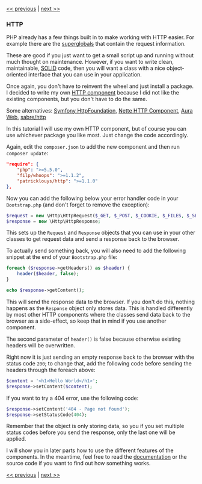 [<< previous](03-error-handler.md) | [next >>](05-router.md)

### HTTP

PHP already has a few things built in to make working with HTTP easier. For example there are the [superglobals](http://php.net/manual/en/language.variables.superglobals.php) that contain the request information.

These are good if you just want to get a small script up and running without much thought on maintenance. However, if you want to write clean, maintainable, [SOLID](http://en.wikipedia.org/wiki/SOLID_%28object-oriented_design%29) code, then you will want a class with a nice object-oriented interface that you can use in your application.

Once again, you don't have to reinvent the wheel and just install a package. I decided to write my own [HTTP component](https://github.com/PatrickLouys/http) because I did not like the existing components, but you don't have to do the same.

Some alternatives: [Symfony HttpFoundation](https://github.com/symfony/HttpFoundation), [Nette HTTP Component](https://github.com/nette/http), [Aura Web](https://github.com/auraphp/Aura.Web), [sabre/http](https://github.com/fruux/sabre-http)

In this tutorial I will use my own HTTP component, but of course you can use whichever package you like most. Just change the code accordingly.

Again, edit the `composer.json` to add the new component and then run `composer update`:

```json
"require": {
    "php": ">=5.5.0",
    "filp/whoops": ">=1.1.2",
    "patricklouys/http": ">=1.1.0"
},
```

Now you can add the following below your error handler code in your `Bootstrap.php` (and don't forget to remove the exception):

```php
$request = new \Http\HttpRequest($_GET, $_POST, $_COOKIE, $_FILES, $_SERVER);
$response = new \Http\HttpResponse;
```

This sets up the `Request` and `Response` objects that you can use in your other classes to get request data and send a response back to the browser.

To actually send something back, you will also need to add the following snippet at the end of your `Bootstrap.php` file:

```php
foreach ($response->getHeaders() as $header) {
    header($header, false);
}

echo $response->getContent();
```

This will send the response data to the browser. If you don't do this, nothing happens as the `Response` object only stores data. This is handled differently by most other HTTP components where the classes send data back to the browser as a side-effect, so keep that in mind if you use another component.

The second parameter of `header()` is false because otherwise existing headers will be overwritten.

Right now it is just sending an empty response back to the browser with the status code `200`; to change that, add the following code before sending the headers through the foreach above:

```php
$content = '<h1>Hello World</h1>';
$response->setContent($content);
```

If you want to try a 404 error, use the following code:

```php
$response->setContent('404 - Page not found');
$response->setStatusCode(404);
```

Remember that the object is only storing data, so you if you set multiple status codes before you send the response, only the last one will be applied.

I will show you in later parts how to use the different features of the components. In the meantime, feel free to read the [documentation](https://github.com/PatrickLouys/http) or the source code if you want to find out how something works.

[<< previous](03-error-handler.md) | [next >>](05-router.md)

